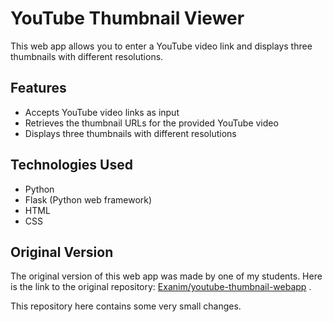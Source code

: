 
# YouTube Thumbnail Viewer

This web app allows you to enter a YouTube video link and displays three thumbnails with different resolutions.

## Features

- Accepts YouTube video links as input
- Retrieves the thumbnail URLs for the provided YouTube video
- Displays three thumbnails with different resolutions

## Technologies Used

-  Python
-  Flask (Python web framework)
-  HTML
-  CSS

## Original Version

The original version of this web app was
made by one of my students. Here is
the link to the original repository: [Exanim/youtube-thumbnail-webapp](https://github.com/Exanim/youtube-thumbnail-webapp) .

This repository here contains some very small changes.
